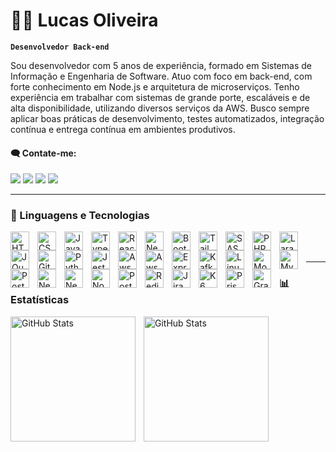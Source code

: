 # 👨‍💻 Lucas Oliveira

**`Desenvolvedor Back-end`**

Sou desenvolvedor com 5 anos de experiência, formado em Sistemas de Informação e Engenharia de Software. Atuo com foco em back-end, com forte conhecimento em Node.js e arquitetura de microserviços. Tenho experiência em trabalhar com sistemas de grande porte, escaláveis e de alta disponibilidade, utilizando diversos serviços da AWS. Busco sempre aplicar boas práticas de desenvolvimento, testes automatizados, integração contínua e entrega contínua em ambientes produtivos.

#### 🗨️ Contate-me:
<div>
    <a href="https://api.whatsapp.com/send?phone=+5541988866412" target="_blank"><img src="https://img.shields.io/badge/WhatsApp-25D366?style=for-the-badge&logo=whatsapp&logoColor=white"></a> 
    <a href="https://www.linkedin.com/in/lucas-vinicius-4b3475182/" target="_blank"><img src="https://img.shields.io/badge/-LinkedIn-%230077B5?style=for-the-badge&logo=linkedin&logoColor=white" target="_blank"></a> 
    <a href="https://instagram.com/luccas0071" target="_blank"><img src="https://img.shields.io/badge/-Instagram-%23E4405F?style=for-the-badge&logo=instagram&logoColor=white" target="_blank"></a>
    <a href = "lucasoliveira719@gmail.com" target="_blank"><img src="https://img.shields.io/badge/-Gmail-%23333?style=for-the-badge&logo=gmail&logoColor=white" ></a>
</div>
   
---

### 🤖 Linguagens e Tecnologias
<p>
    <img 
        align="left" 
        alt="HTML"
        title="HTML" 
        width="30px" 
        style="padding-right: 10px;" 
        src="https://cdn.jsdelivr.net/gh/devicons/devicon@latest/icons/html5/html5-original.svg" 
    />
    <img 
        align="left" 
        alt="CSS" 
        title="CSS"
        width="30px" 
        style="padding-right: 10px;" 
        src="https://cdn.jsdelivr.net/gh/devicons/devicon@latest/icons/css3/css3-original.svg" 
    />
    <img 
        align="left" 
        alt="JavaScript" 
        title="JavaScript"
        width="30px" 
        style="padding-right: 10px;" 
        src="https://cdn.jsdelivr.net/gh/devicons/devicon@latest/icons/javascript/javascript-original.svg" 
    />
    <img 
        align="left" 
        alt="TypeScript"
        title="TypeScript" 
        width="30px" 
        style="padding-right: 10px;" 
        src="https://cdn.jsdelivr.net/gh/devicons/devicon@latest/icons/typescript/typescript-original.svg" 
    />
    <img 
        align="left" 
        alt="React"
        title="React" 
        width="30px" 
        style="padding-right: 10px;" 
        src="https://cdn.jsdelivr.net/gh/devicons/devicon@latest/icons/react/react-original.svg" 
    />
    <img 
        align="left" 
        alt="Next.js" 
        title="Next.js"
        width="30px" 
        style="padding-right: 10px;" 
        src="https://cdn.jsdelivr.net/gh/devicons/devicon@latest/icons/nextjs/nextjs-original.svg" 
    />
    <img 
        align="left" 
        alt="Bootstrap"
        title="Bootstrap" 
        width="30px" 
        style="padding-right: 10px;" 
        src="https://cdn.jsdelivr.net/gh/devicons/devicon@latest/icons/bootstrap/bootstrap-original.svg" 
    />
    <img 
        align="left" 
        alt="Tailwind" 
        title="Tailwind"
        width="30px" 
        style="padding-right: 10px;" 
        src="https://cdn.jsdelivr.net/gh/devicons/devicon@latest/icons/tailwindcss/tailwindcss-original.svg" 
    />
    <img 
        align="left" 
        alt="SASS" 
        title="SASS"
        width="30px" 
        style="padding-right: 10px;" 
        src="https://cdn.jsdelivr.net/gh/devicons/devicon@latest/icons/sass/sass-original.svg" 
    />
    <img 
        align="left" 
        alt="PHP" 
        title="PHP"
        width="30px" 
        style="padding-right: 10px;" 
        src="https://cdn.jsdelivr.net/gh/devicons/devicon@latest/icons/php/php-original.svg" 
    />
    <img 
        align="left" 
        alt="Laravel" 
        title="Laravel"
        width="30px" 
        style="padding-right: 10px;" 
        src="https://cdn.jsdelivr.net/gh/devicons/devicon@latest/icons/laravel/laravel-original.svg" 
    />
    <img 
        align="left" 
        alt="JQuery" 
        title="JQuery"
        width="30px" 
        style="padding-right: 10px;" 
        src="https://cdn.jsdelivr.net/gh/devicons/devicon@latest/icons/jquery/jquery-original.svg" 
    />
    <img 
        align="left" 
        alt="Git" 
        title="Git"
        width="30px" 
        style="padding-right: 10px;" 
        src="https://cdn.jsdelivr.net/gh/devicons/devicon@latest/icons/git/git-original.svg" 
    />
    <img 
        align="left" 
        alt="Python" 
        title="Python"
        width="30px" 
        style="padding-right: 10px;" 
        src="https://cdn.jsdelivr.net/gh/devicons/devicon@latest/icons/python/python-original.svg" 
    />
    <img 
        align="left" 
        alt="Jest" 
        title="Jest"
        width="30px" 
        style="padding-right: 10px;" 
        src="https://cdn.jsdelivr.net/gh/devicons/devicon@latest/icons/jest/jest-plain.svg" 
    />
    <img 
        align="left" 
        alt="Aws" 
        title="Aws"
        width="30px" 
        style="padding-right: 10px;" 
        src="https://cdn.jsdelivr.net/gh/devicons/devicon@latest/icons/amazonwebservices/amazonwebservices-original-wordmark.svg" 
    />
    <img 
        align="left" 
        alt="Aws" 
        title="Aws"
        width="30px" 
        style="padding-right: 10px;" 
        src="https://cdn.jsdelivr.net/gh/devicons/devicon@latest/icons/docker/docker-original.svg" 
    />
    <img 
        align="left" 
        alt="Express" 
        title="Express"
        width="30px" 
        style="padding-right: 10px;" 
        src="https://cdn.jsdelivr.net/gh/devicons/devicon@latest/icons/express/express-original-wordmark.svg" 
    />
    <img 
        align="left" 
        alt="Kafka" 
        title="Kafka"
        width="30px" 
        style="padding-right: 10px;" 
        src="https://cdn.jsdelivr.net/gh/devicons/devicon@latest/icons/apachekafka/apachekafka-original-wordmark.svg" 
    />
    <img 
        align="left" 
        alt="Linux" 
        title="Linux"
        width="30px" 
        style="padding-right: 10px;" 
        src="https://cdn.jsdelivr.net/gh/devicons/devicon@latest/icons/linux/linux-original.svg" 
    />
    <img 
        align="left" 
        alt="MongoDb" 
        title="MongoDb"
        width="30px" 
        style="padding-right: 10px;" 
        src="https://cdn.jsdelivr.net/gh/devicons/devicon@latest/icons/mongodb/mongodb-original-wordmark.svg" 
    />
    <img 
        align="left" 
        alt="MySql" 
        title="MySql"
        width="30px" 
        style="padding-right: 10px;" 
        src="https://cdn.jsdelivr.net/gh/devicons/devicon@latest/icons/mysql/mysql-original-wordmark.svg" 
    />
    <img 
        align="left" 
        alt="PostgreSql" 
        title="PostgreSql"
        width="30px" 
        style="padding-right: 10px;" 
        src="https://cdn.jsdelivr.net/gh/devicons/devicon@latest/icons/postgresql/postgresql-original-wordmark.svg" 
    />
    <img 
        align="left" 
        alt="NestJs" 
        title="NestJs"
        width="30px" 
        style="padding-right: 10px;" 
        src="https://cdn.jsdelivr.net/gh/devicons/devicon@latest/icons/nestjs/nestjs-original-wordmark.svg" 
    />
    <img 
        align="left" 
        alt="NextJs" 
        title="NextJs"
        width="30px" 
        style="padding-right: 10px;" 
        src="https://cdn.jsdelivr.net/gh/devicons/devicon@latest/icons/nextjs/nextjs-original-wordmark.svg" 
    />
    <img 
        align="left" 
        alt="NodeJs" 
        title="NodeJs"
        width="30px" 
        style="padding-right: 10px;" 
        src="https://cdn.jsdelivr.net/gh/devicons/devicon@latest/icons/nodejs/nodejs-original-wordmark.svg" 
    />
    <img 
        align="left" 
        alt="Postman" 
        title="Postman"
        width="30px" 
        style="padding-right: 10px;" 
        src="https://cdn.jsdelivr.net/gh/devicons/devicon@latest/icons/postman/postman-original.svg" 
    />
    <img 
        align="left" 
        alt="Redis" 
        title="Redis"
        width="30px" 
        style="padding-right: 10px;" 
        src="https://cdn.jsdelivr.net/gh/devicons/devicon@latest/icons/redis/redis-original-wordmark.svg" 
    />
    <img 
        align="left" 
        alt="Jira" 
        title="Jira"
        width="30px" 
        style="padding-right: 10px;" 
        src="https://cdn.jsdelivr.net/gh/devicons/devicon@latest/icons/jira/jira-original-wordmark.svg"
    />
    <img 
        align="left" 
        alt="K6" 
        title="K6"
        width="30px" 
        style="padding-right: 10px;" 
        src="https://cdn.jsdelivr.net/gh/devicons/devicon@latest/icons/k6/k6-original.svg"
    />
    <img 
        align="left" 
        alt="Prisma" 
        title="Prisma"
        width="30px" 
        style="padding-right: 10px;" 
        src="https://cdn.jsdelivr.net/gh/devicons/devicon@latest/icons/prisma/prisma-original-wordmark.svg"
    />
    <img 
        align="left" 
        alt="Grafana" 
        title="Grafana"
        width="30px" 
        style="padding-right: 10px;" 
        src="https://cdn.jsdelivr.net/gh/devicons/devicon@latest/icons/grafana/grafana-original-wordmark.svg"
    />
</p>

<br/>
<br/>

---

### 📊 Estatísticas

<p>
    <img 
        align="left" 
        alt="GitHub Stats" 
        height="200" 
        style="padding-right: 10px;" 
        src="https://github-readme-stats.vercel.app/api?username=luccas0071&show_icons=true&theme=tokyonight&include_all_commits=true&locale=pt-br" 
    />
    <img 
        align="left" 
        alt="GitHub Stats" 
        height="200" 
        src="https://github-readme-stats.vercel.app/api/top-langs/?username=luccas0071&theme=tokyonight&layout=compact&custom_title=Tecnologias&langs_count=9" 
    />
</p>
